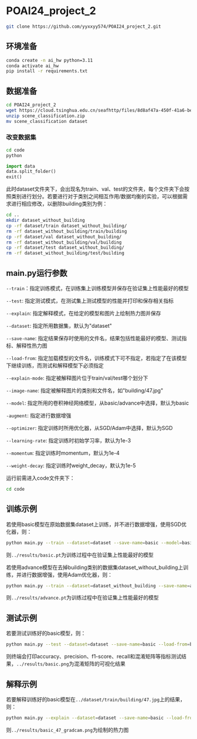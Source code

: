 # POAI24_project_2
```bash
git clone https://github.com/yyxxyy574/POAI24_project_2.git
```
## 环境准备
```bash
conda create -n ai_hw python=3.11
conda activate ai_hw
pip install -r requirements.txt
```
## 数据准备
```bash
cd POAI24_project_2
wget https://cloud.tsinghua.edu.cn/seafhttp/files/8d8af47a-450f-41a6-bee2-bd16799df9b5/scene_classification.zip
unzip scene_classification.zip
mv scene_classification dataset
```
### 改变数据集
```bash
cd code
python
```
```python
import data
data.split_folder()
exit()
```
此时dataset文件夹下，会出现名为train、val、test的文件夹，每个文件夹下会按照类别进行划分。若要进行对于类别之间相互作用/数据均衡的实验，可以根据需求进行相应修改，以删除building类别为例：
```bash
cd ..
mkdir dataset_without_building
cp -rf dataset/train dataset_without_building/
rm -rf dataset_without_building/train/building
cp -rf dataset/val dataset_without_building/
rm -rf dataset_without_building/val/building
cp -rf dataset/test dataset_without_building/
rm -rf dataset_without_building/test/building
```
## main.py运行参数
`--train`：指定训练模式，在训练集上训练模型并保存在验证集上性能最好的模型

``--test``: 指定测试模式，在测试集上测试模型的性能并打印和保存相关指标

``--explain``: 指定解释模式，在给定的模型和图片上绘制热力图并保存

``--dataset``: 指定所用数据集，默认为"dataset"

``--save-name``: 指定结果保存时使用的文件名，结果包括性能最好的模型、测试指标、解释性热力图

`--load-from`: 指定加载模型的文件名，训练模式下可不指定，若指定了在该模型下继续训练，而测试和解释模型下必须指定

`--explain-mode`: 指定被解释图片位于train/val/test哪个划分下

`--image-name`: 指定被解释图片的类别和文件名，如"building/47.jpg"

`--model`: 指定所用的卷积神经网络模型，从basic/advance中选择，默认为basic

`-augment`: 指定进行数据增强

`--optimizer`: 指定训练时所用优化器，从SGD/Adam中选择，默认为SGD

`--learning-rate`: 指定训练时初始学习率，默认为1e-3

`--momentum`: 指定训练时momentum，默认为1e-4

`--weight-decay`: 指定训练时weight_decay，默认为1e-5

运行前需进入code文件夹下：
```bash
cd code
```
## 训练示例
若使用basic模型在原始数据集dataset上训练，并不进行数据增强，使用SGD优化器，则：
```bash
python main.py --train --dataset=dataset --save-name=basic --model=basic
```
则`../results/basic.pt`为训练过程中在验证集上性能最好的模型

若使用advance模型在去掉building类别的数据集dataset_without_building上训练，并进行数据增强，使用Adam优化器，则：
```bash
python main.py --train --dataset=dataset_without_building --save-name=advance_augment_Adam_without_building --model=advance --augment --optimizer=Adam
```
则`../results/advance.pt`为训练过程中在验证集上性能最好的模型
## 测试示例
若要测试训练好的basic模型，则：
```bash
python main.py --test --dataset=dataset --save-name=basic --load-from=basic --model=basic
```
则终端会打印accuracy、precision、f1-score、recall和混淆矩阵等指标测试结果，`../results/basic.png`为混淆矩阵的可视化结果
## 解释示例
若要解释训练好的basic模型在`../dataset/train/building/47.jpg`上的结果，则：
```bash
python main.py --explain --dataset=dataset --save-name=basic --load-from=basic --explain-mode=train --image-name=building/47.jpg --model=basic
```
则`../results/basic_47_gradcam.png`为绘制的热力图